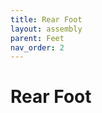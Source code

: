 ```yaml
---
title: Rear Foot
layout: assembly
parent: Feet
nav_order: 2
---
```


# Rear Foot

<div class="online_3d_viewer"
    model="{{site.url}}/{{site.baseurl}}/assets/STL/Z Idler Tensioner Assy.STL">
</div>
